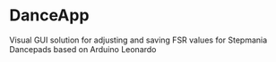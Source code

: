 # DanceApp
Visual GUI solution for adjusting and saving FSR values for Stepmania Dancepads based on Arduino Leonardo
